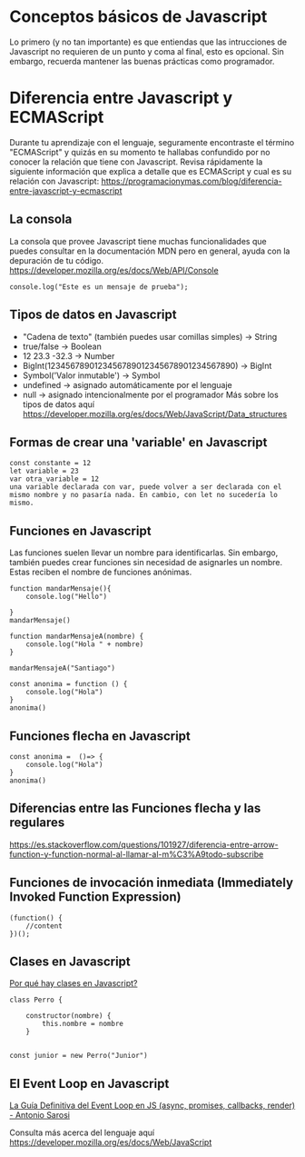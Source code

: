 # Conceptos básicos de Javascript
Lo primero (y no tan importante) es que entiendas que las intrucciones de Javascript no requieren de un punto y coma al final, esto es opcional. Sin embargo, recuerda mantener las buenas prácticas como programador.

# Diferencia entre Javascript y ECMAScript
Durante tu aprendizaje con el lenguaje, seguramente encontraste el término "ECMAScript" y quizás en su momento te hallabas confundido por no conocer la relación que tiene con Javascript. Revisa rápidamente la siguiente información que explica a detalle que es ECMAScript y cual es su relación con Javascript: https://programacionymas.com/blog/diferencia-entre-javascript-y-ecmascript
## La consola 
La consola que provee Javascript tiene muchas funcionalidades que puedes consultar en la documentación MDN pero en general, ayuda con la depuración de tu código. https://developer.mozilla.org/es/docs/Web/API/Console
    
    console.log("Este es un mensaje de prueba");
## Tipos de datos en Javascript
- "Cadena de texto" (también puedes usar comillas simples) -> String
- true/false  -> Boolean
- 12 23.3 -32.3 -> Number
- BigInt(1234567890123456789012345678901234567890) -> BigInt
- Symbol('Valor inmutable') -> Symbol
- undefined -> asignado automáticamente por el lenguaje
- null -> asignado intencionalmente por el programador
Más sobre los tipos de datos aquí https://developer.mozilla.org/es/docs/Web/JavaScript/Data_structures

## Formas de crear una 'variable' en Javascript
    const constante = 12
    let variable = 23 
    var otra_variable = 12
    una variable declarada con var, puede volver a ser declarada con el mismo nombre y no pasaría nada. En cambio, con let no sucedería lo mismo. 
    

## Funciones en Javascript
Las funciones suelen llevar un nombre para identificarlas. Sin embargo, también puedes crear funciones sin necesidad de asignarles un nombre. Estas reciben el nombre de funciones anónimas.

    function mandarMensaje(){
        console.log("Hello")

    }
    mandarMensaje() 

    function mandarMensajeA(nombre) {
        console.log("Hola " + nombre)
    }

    mandarMensajeA("Santiago")

    const anonima = function () {
        console.log("Hola")
    }
    anonima()
    
## Funciones flecha en Javascript
    const anonima =  ()=> {
        console.log("Hola")
    }
    anonima()
    

## Diferencias entre las Funciones flecha y las  regulares
https://es.stackoverflow.com/questions/101927/diferencia-entre-arrow-function-y-function-normal-al-llamar-al-m%C3%A9todo-subscribe
## Funciones de invocación inmediata (Immediately Invoked Function Expression)


    (function() {
        //content
    })();
## Clases en Javascript
[Por qué hay clases en Javascript?](https://es.stackoverflow.com/questions/28187/por-qu%C3%A9-no-hay-clases-en-javascript/28215)
    
    class Perro {

        constructor(nombre) {
            this.nombre = nombre
        }


    const junior = new Perro("Junior")
## El Event Loop en Javascript

[La Guía Definitiva del Event Loop en JS (async, promises, callbacks, render) - Antonio Sarosi](https://youtu.be/dX2lThXc0p4)

Consulta más acerca del lenguaje aquí https://developer.mozilla.org/es/docs/Web/JavaScript




